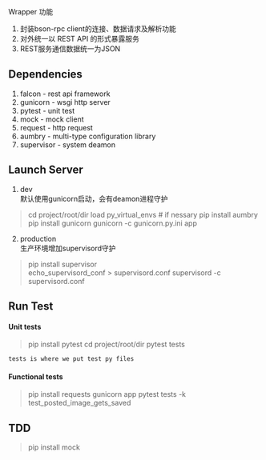 Wrapper 功能
1. 封装bson-rpc client的连接、数据请求及解析功能
2. 对外统一以 REST API 的形式暴露服务
3. REST服务通信数据统一为JSON

## Dependencies
1. falcon - rest api framework
2. gunicorn - wsgi http server
3. pytest - unit test 
4. mock - mock client 
5. request - http request
6. aumbry - multi-type configuration library
7. supervisor - system deamon

## Launch Server

1. dev    
默认使用gunicorn启动，会有deamon进程守护
> cd project/root/dir
> load py_virtual_envs # if nessary
> pip install aumbry
> pip install gunicorn
> gunicorn -c gunicorn.py.ini app


2. production   
生产环境增加supervisord守护  
> pip install supervisor  
> echo_supervisord_conf > supervisord.conf
> supervisord -c supervisord.conf

## Run Test

#### Unit tests
> pip install pytest
> cd project/root/dir
> pytest tests

```
tests is where we put test py files
```

#### Functional tests
> pip install requests
> gunicorn app
> pytest tests -k test_posted_image_gets_saved

## TDD
> pip install mock
> 

